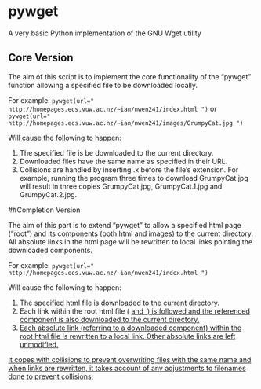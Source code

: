 # pywget
A very basic Python implementation of the GNU Wget utility

## Core Version

The aim of this script is to implement the core functionality of the “pywget” function allowing a specified file to be downloaded locally.

For example:
`pywget(url=" http://homepages.ecs.vuw.ac.nz/~ian/nwen241/index.html ")`
or
`pywget(url=" http://homepages.ecs.vuw.ac.nz/~ian/nwen241/images/GrumpyCat.jpg ")`

Will cause the following to happen:

1. The specified file is be downloaded to the current directory.
2. Downloaded files have the same name as specified in their URL.
3. Collisions are handled by inserting .x before the file’s extension. For example, running
the program three times to download GrumpyCat.jpg will result in three copies GrumpyCat.jpg, GrumpyCat.1.jpg and GrumpyCat.2.jpg.

##Completion Version

The aim of this part is to extend “pywget” to allow a specified html page (“root”) and its components (both html and images) to the current directory. All absolute links in the html page will be rewritten to local links pointing the downloaded components.

For example:
`pywget(url=" http://homepages.ecs.vuw.ac.nz/~ian/nwen241/index.html ")`

Will cause the following to happen:

1. The specified html file is downloaded to the current directory.
2. Each link within the root html file ( <a href> and <img> ) is followed and the referenced component is also downloaded to the current directory.
3. Each absolute link (referring to a downloaded component) within the root html file is rewritten to a local link. Other absolute links are left unmodified.

It copes with collisions to prevent overwriting files with the same name and when links are rewritten, it takes account of any adjustments to filenames done to prevent collisions.

